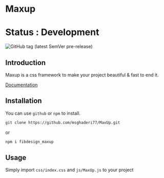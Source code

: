 # Maxup
# Status : Development
![GitHub tag (latest SemVer pre-release)](https://img.shields.io/github/v/tag/fibdesign/maxup?include_prereleases)

## Introduction
Maxup is a css framework to make your project beautiful & fast to end it.


[Documentation](https://maxup.fibdesign.ir/)

## Installation
You can use `github` or `npm` to install.

```bash
git clone https://github.com/msghaderi77/MaxUp.git
```
or
```bash
npm i fibdesign_maxup
```

## Usage
Simply import `css/index.css` and `js/MaxUp.js` to your project

